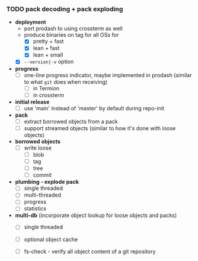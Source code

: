 ### TODO pack decoding + pack exploding
* **deployment**
  * port prodash to using crossterm as well
  * produce binaries on tag for all OSs for
    * [x] pretty + fast
    * [x] lean + fast
    * [x] lean + small
  * [x] `--version|-v` option
* **progress**
  * [ ] one-line progress indicator, maybe implemented in prodash (similar to what `git` does when receiving)
    * [ ] in Termion
    * [ ] in crossterm
* **initial release**
    * [ ] use 'main' instead of 'master' by default during repo-init
* **pack**
  * [ ] extract borrowed objects from a pack
  * [ ] support streamed objects (similar to how it's done with loose objects)
* **borrowed objects**
  * [ ] write loose
    * [ ] blob
    * [ ] tag
    * [ ] tree
    * [ ] commit
* **plumbing - explode pack**
  * [ ] single threaded
  * [ ] multi-threaded
  * [ ] progress
  * [ ] statistics
* **multi-db** (incorporate object lookup for loose objects and packs)
  * [ ] single threaded
  * [ ] optional object cache
  * [ ] fs-check - verify all object content of a git repository

